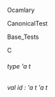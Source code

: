 Ocamlary

CanonicalTest

Base_Tests

C



######  type        'a     t               



######  val       id   :      'a       t                          'a       t         



